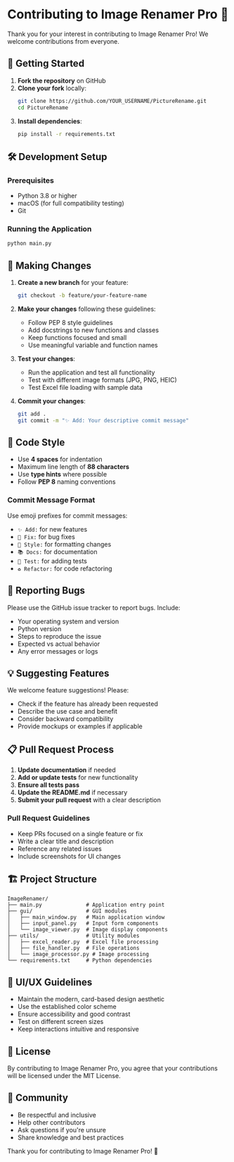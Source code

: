 # Contributing to Image Renamer Pro 🎨

Thank you for your interest in contributing to Image Renamer Pro! We welcome contributions from everyone.

## 🚀 Getting Started

1. **Fork the repository** on GitHub
2. **Clone your fork** locally:
   ```bash
   git clone https://github.com/YOUR_USERNAME/PictureRename.git
   cd PictureRename
   ```
3. **Install dependencies**:
   ```bash
   pip install -r requirements.txt
   ```

## 🛠️ Development Setup

### Prerequisites
- Python 3.8 or higher
- macOS (for full compatibility testing)
- Git

### Running the Application
```bash
python main.py
```

## 📝 Making Changes

1. **Create a new branch** for your feature:
   ```bash
   git checkout -b feature/your-feature-name
   ```

2. **Make your changes** following these guidelines:
   - Follow PEP 8 style guidelines
   - Add docstrings to new functions and classes
   - Keep functions focused and small
   - Use meaningful variable and function names

3. **Test your changes**:
   - Run the application and test all functionality
   - Test with different image formats (JPG, PNG, HEIC)
   - Test Excel file loading with sample data

4. **Commit your changes**:
   ```bash
   git add .
   git commit -m "✨ Add: Your descriptive commit message"
   ```

## 🎯 Code Style

- Use **4 spaces** for indentation
- Maximum line length of **88 characters**
- Use **type hints** where possible
- Follow **PEP 8** naming conventions

### Commit Message Format
Use emoji prefixes for commit messages:
- `✨ Add:` for new features
- `🐛 Fix:` for bug fixes
- `🎨 Style:` for formatting changes
- `📚 Docs:` for documentation
- `🧪 Test:` for adding tests
- `♻️ Refactor:` for code refactoring

## 🐛 Reporting Bugs

Please use the GitHub issue tracker to report bugs. Include:
- Your operating system and version
- Python version
- Steps to reproduce the issue
- Expected vs actual behavior
- Any error messages or logs

## 💡 Suggesting Features

We welcome feature suggestions! Please:
- Check if the feature has already been requested
- Describe the use case and benefit
- Consider backward compatibility
- Provide mockups or examples if applicable

## 📋 Pull Request Process

1. **Update documentation** if needed
2. **Add or update tests** for new functionality
3. **Ensure all tests pass**
4. **Update the README.md** if necessary
5. **Submit your pull request** with a clear description

### Pull Request Guidelines
- Keep PRs focused on a single feature or fix
- Write a clear title and description
- Reference any related issues
- Include screenshots for UI changes

## 🏗️ Project Structure

```
ImageRenamer/
├── main.py              # Application entry point
├── gui/                 # GUI modules
│   ├── main_window.py   # Main application window
│   ├── input_panel.py   # Input form components
│   └── image_viewer.py  # Image display components
├── utils/               # Utility modules
│   ├── excel_reader.py  # Excel file processing
│   ├── file_handler.py  # File operations
│   └── image_processor.py # Image processing
└── requirements.txt     # Python dependencies
```

## 🎨 UI/UX Guidelines

- Maintain the modern, card-based design aesthetic
- Use the established color scheme
- Ensure accessibility and good contrast
- Test on different screen sizes
- Keep interactions intuitive and responsive

## 📄 License

By contributing to Image Renamer Pro, you agree that your contributions will be licensed under the MIT License.

## 🤝 Community

- Be respectful and inclusive
- Help other contributors
- Ask questions if you're unsure
- Share knowledge and best practices

Thank you for contributing to Image Renamer Pro! 🙏